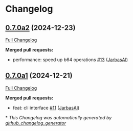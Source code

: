 # Changelog

## [0.7.0a2](https://github.com/JarbasHiveMind/hivemind-mic-satellite/tree/0.7.0a2) (2024-12-23)

[Full Changelog](https://github.com/JarbasHiveMind/hivemind-mic-satellite/compare/0.7.0a1...0.7.0a2)

**Merged pull requests:**

- performance: speed up b64 operations [\#13](https://github.com/JarbasHiveMind/hivemind-mic-satellite/pull/13) ([JarbasAl](https://github.com/JarbasAl))

## [0.7.0a1](https://github.com/JarbasHiveMind/hivemind-mic-satellite/tree/0.7.0a1) (2024-12-21)

[Full Changelog](https://github.com/JarbasHiveMind/hivemind-mic-satellite/compare/0.6.0...0.7.0a1)

**Merged pull requests:**

- feat: cli interface [\#11](https://github.com/JarbasHiveMind/hivemind-mic-satellite/pull/11) ([JarbasAl](https://github.com/JarbasAl))



\* *This Changelog was automatically generated by [github_changelog_generator](https://github.com/github-changelog-generator/github-changelog-generator)*
